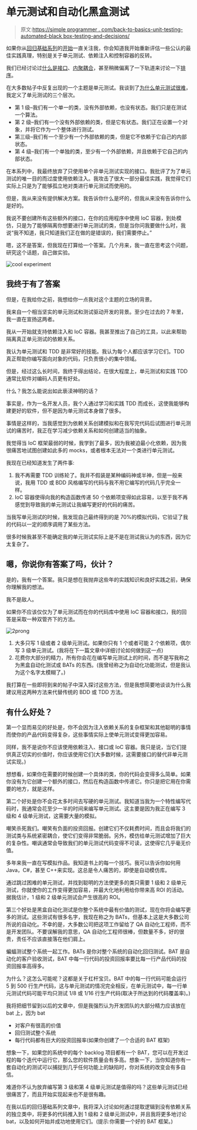 # 单元测试和自动化黑盒测试

> 原文:[https://simple programmer . com/back-to-basics-unit-testing-automated-black box-testing-and-decisions/](https://simpleprogrammer.com/back-to-basics-unit-testing-automated-blackbox-testing-and-conclusions/)

如果你从[回归基础系列](https://simpleprogrammer.com/back-to-basics-series/)的[开始](https://simpleprogrammer.com/2010/10/30/getting-back-to-basics-introduction-and-why/)一直关注我，你会知道我开始重新评估一些公认的最佳实践真理，特别是关于单元测试、依赖注入和控制容器的反转。

我们已经讨论过[什么是接口](https://simpleprogrammer.com/2010/11/02/back-to-basics-what-is-an-interface/)、[内聚耦合](https://simpleprogrammer.com/2010/11/04/back-to-basics-cohesion-and-coupling-part-1/)，甚至稍微偏离了一下轨道来讨论一下[排序](https://simpleprogrammer.com/2010/12/07/back-to-basics-sorting/)。

在大多数帖子中反复出现的一个主题是单元测试。我谈到了[为什么单元测试很难](https://simpleprogrammer.com/2010/12/12/back-to-basics-why-unit-testing-is-hard/)，我定义了单元测试的三个层次。

*   第 1 级–我们有一个单一的类，没有外部依赖，也没有状态。我们只是在测试一个算法。
*   第 2 级–我们有一个没有外部依赖的类，但是它有状态。我们正在设置一个对象，并将它作为一个整体进行测试。
*   第三级–我们有一个至少有一个外部依赖的类，但是它不依赖于它自己的内部状态。
*   第 4 级–我们有一个单独的类，至少有一个外部依赖，并且依赖于它自己的内部状态。

在本系列中，我最终放弃了只使用单个非单元测试实现的接口。我批评了为了单元测试的唯一目的而过度使用依赖注入。我攻击了很大一部分最佳实践，我觉得它们实际上只是为了能够孤立地对类进行单元测试而使用的。

但是，我从来没有提供解决方案。我告诉你什么是坏的，但我从来没有告诉你什么是好的。

我说不要创建所有这些额外的接口，在你的应用程序中使用 IoC 容器，到处模仿，只是为了能够隔离你想要进行单元测试的类，但是当你问我要做什么时，我说“我不知道，我只知道我们正在做的是错误的，我们需要停止。”

嗯，这不是答案，但我现在打算给一个答案。几个月来，我一直在思考这个问题，研究这个话题，自己做实验。



![cool experiment](img/6373f36f891f3e4e7ad982935a72b23e.png "cool experiment")



## 我终于有了答案

但是，在我给你之前，我想给你一点我对这个主题的立场的背景。

我来自一个相当坚实的单元测试和测试驱动开发的背景。至少在过去的 7 年里，我一直在宣扬这两者。

我从一开始就支持依赖注入和 IoC 容器。我甚至推出了自己的工具，以此来帮助隔离真正单元测试的依赖关系。

我认为单元测试和 TDD 是非常好的技能。我认为每个人都应该学习它们。TDD 真正帮助你编写面向对象的代码，只负责很小的集中领域。

但是，经过这么长时间，我终于得出结论，在很大程度上，单元测试和实践 TDD 通常比软件对编码人员更有好处。

什么？我怎么能说出如此亵渎神明的话？

事实是，作为一名开发人员，我个人通过学习和实践 TDD 而成长，这使我能够构建更好的软件，但不是因为单元测试本身做了很多。

事情是这样的，当我感觉到为依赖关系创建模拟和在我写完代码后试图进行单元测试的痛苦时，我正在学习减少依赖关系和如何创建适当的抽象。

我觉得当 IoC 框架最弱的时候，我学到了最多，因为我被迫最小化依赖，因为我很痛苦地试图创建如此多的 mocks，或者根本无法对一个类进行单元测试。

我现在已经知道发生了两件事:

1.  我不再需要 TDD 训练轮了。我并不假装是某种编码神或半神，但是一般来说，我用 TDD 或 BDD 风格编写的代码与我不用它编写的代码几乎完全一样。
2.  IoC 容器使得向我的构造函数传递 50 个依赖项变得如此容易，以至于我不再感觉到导致我的单元测试让我编写更好的代码的痛苦。

当我写单元测试的时候，我发现自己最终得到的是 70%的模拟代码，它验证了我的代码以一定的顺序调用了某些方法。

很多时候我甚至不能确定我的单元测试实际上是不是在测试我认为的东西，因为它太复杂了。

## 嗯，你说你有答案了吗，伙计？

是的，我有一个答案。我只是想在我抛弃这些年的实践知识和良好实践之前，确保你理解我的想法。

我不是敌人。

如果你不应该仅仅为了单元测试而在你的代码库中使用 IoC 容器和接口，我的回答是采取一种双管齐下的方法。



![2prong](img/7715a640b683abeedadfc3591ab73b63.png "2prong")



1.  大多只写 1 级或者 2 级单元测试。如果你只有 1 个或者可能 2 个依赖项，偶尔写 3 级单元测试。(我将在下一篇文章中详细讨论如何做到这一点)
2.  花费你大部分的精力，所有你会花在编写单元测试上的时间，而不是写我称之为黑盒自动化测试或 BATs 的东西。(我曾经称之为自动化功能测试，但是我认为这个名字太模糊了。)

我打算在一些即将到来的帖子中深入探讨这些方法，但是我想简要地谈谈为什么我建议用这两种方法来代替传统的 BDD 或 TDD 方法。

## 有什么好处？

第一个显而易见的好处是，你不会因为注入依赖关系的复杂框架和其他聪明的事情而使你的产品代码变得复杂，这些事情实际上使单元测试变得更加容易。

同样，我不是说你不应该使用依赖注入、接口或 IoC 容器。我只是说，当它们提供真正切实的价值时，你应该使用它们(大多数时候，这需要接口的替代非单元测试实现。)

想想看，如果你在需要的时候创建一个具体的类，你的代码会变得多么简单。如果你没有为它创建一个额外的接口，然后在构造函数中传递它。你只是把它用在你需要的地方，就是这样。

第二个好处是你不会花太多时间去写硬的单元测试。我知道当我为一个特性编写代码时，我通常会花至少一半的时间来编写单元测试。这主要是因为我正在编写 3 级和 4 级单元测试，这需要大量的模拟。

嘲笑杀死我们。嘲笑有负面的投资回报。创建它们不仅耗费时间，而且会将我们的测试类与系统紧密耦合，使它们变得非常脆弱。另外，模仿给单元测试增加了巨大的复杂性。嘲讽通常会导致我们的单元测试代码变得不可读，这使得它几乎毫无价值。

多年来我一直在写模拟作品。我知道书上的每一个技巧。我可以告诉你如何用 Java，C#，甚至 C++来实现。这总是令人痛苦的，即使是自动模仿库。

通过跳过困难的单元测试，并找到聪明的方法使更多的类只需要 1 级和 2 级单元测试，你就使你的工作变得更加容易，并最大化地利用给你带来高 ROI 的活动。据我估计，1 级和 2 级单元测试会产生很高的 ROI。

第三个好处是黑盒自动化测试是你整个系统中最有价值的测试，现在你将会编写更多的测试。这些测试有很多名字，我现在称之为 BATs，但基本上这是大多数公司所说的自动化。不幸的是，大多数公司把这项工作留给了 QA 自动化工程师，而不是开发团队。不要误解我的意思，QA 自动化工程师很棒，但数量不多，好的很贵，责任不应该直接落在他们肩上。

蝙蝠测试整个系统一起工作。BATs 是你对整个系统的自动化回归测试。BAT 是自动化的客户验收测试，BAT 中每一行代码的投资回报率要比每一行产品代码的投资回报率高得多。

为什么？这怎么可能呢？这都是关于杠杆宝贝。BAT 中的每一行代码可能会运行 5 到 500 行生产代码，这与单元测试的情况完全相反，在单元测试中，每一行单元测试代码可能平均只测试 1/8 或 1/16 行生产代码(取决于所达到的代码覆盖率)。)

我将把细节留到以后的文章中，但是我强烈认为开发团队的大部分精力应该放在 bat 上，因为 bat

*   对客户有很高的价值
*   回归测试整个系统
*   每行代码都有巨大的投资回报率(如果你创建了一个合适的 BAT 框架)

想象一下，如果您的系统中的每个 backlog 项目都有一个 BAT，您可以在开发过程的每个迭代中运行它，那么您的软件质量会有多高。想象一下，当你知道你有一套自动化的测试可以捕捉到几乎任何功能上的缺陷时，你对系统的改变会有多自信。

难道你不认为放弃编写第 3 级和第 4 级单元测试是值得的吗？这些单元测试已经很痛苦了，而且开始实现起来也不是很有趣。

在我以后的回归基础系列文章中，我将深入讨论如何通过提取逻辑到没有依赖关系的独立类中，将更多的代码推入到 1 级和 2 级单元测试中，并且我将更多地讨论 bat，以及如何开始并成功地使用它们。(提示:你需要一个好的 BAT 框架。)